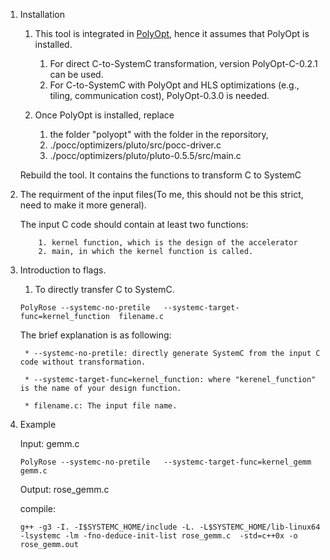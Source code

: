 1. Installation
    
    1. This tool is integrated in [PolyOpt](http://web.cs.ucla.edu/~pouchet/software/polyopt/#installation), hence it assumes that PolyOpt is installed.
          
        1. For direct C-to-SystemC transformation, version PolyOpt-C-0.2.1 can be used.
        2. For C-to-SystemC with PolyOpt and HLS optimizations (e.g., tiling, communication cost), PolyOpt-0.3.0 is needed.
        
    2. Once PolyOpt is installed, replace 
        
        1. the folder "polyopt" with the folder in the reporsitory,
        2. ./pocc/optimizers/pluto/src/pocc-driver.c
        3. ./pocc/optimizers/pluto/pluto-0.5.5/src/main.c
       
      Rebuild the tool. It contains the functions to transform C to SystemC

2. The requirment of the input files(To me, this should not be this strict, need to make it more general).

    The input C code should contain at least two functions:

           1. kernel function, which is the design of the accelerator
           2. main, in which the kernel function is called. 
           
2. Introduction to flags.

    1. To directly transfer C to SystemC.
    
    ```
    PolyRose --systemc-no-pretile   --systemc-target-func=kernel_function  filename.c
    ```
    The brief explanation is as following: 
    
        * --systemc-no-pretile: directly generate SystemC from the input C code without transformation.
        
        * --systemc-target-func=kernel_function: where "kerenel_function" is the name of your design function.
        
        * filename.c: The input file name. 

3. Example
    
    Input: gemm.c
    ```
    PolyRose --systemc-no-pretile   --systemc-target-func=kernel_gemm  gemm.c
    ```
    Output: rose_gemm.c

    compile:
    ```
    g++ -g3 -I. -I$SYSTEMC_HOME/include -L. -L$SYSTEMC_HOME/lib-linux64 -lsystemc -lm -fno-deduce-init-list rose_gemm.c  -std=c++0x -o rose_gemm.out 
    ```
